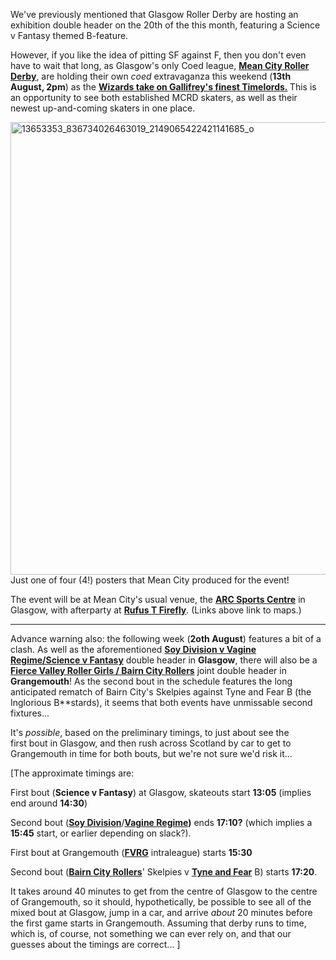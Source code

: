 <html><body><p>We've previously mentioned that Glasgow Roller Derby are hosting an exhibition double header on the 20th of the this month, featuring a Science v Fantasy themed B-feature.

However, if you like the idea of pitting SF against F, then you don't even have to wait that long, as Glasgow's only Coed league, <strong><a href="https://www.facebook.com/MeanCityRollerDerby/">Mean City Roller Derby</a></strong>, are holding their own <em>coed</em> extravaganza this weekend (<strong>13th August, 2pm</strong>) as the <strong><a href="https://www.facebook.com/events/1807206382885256/">Wizards take on Gallifrey's finest Timelords.</a> </strong>This is an opportunity to see both established MCRD skaters, as well as their newest up-and-coming skaters in one place.

<img class="alignnone size-large wp-image-8598" src="https://www.scottishrollerderbyblog.com/2016/08/13653353_836734026463019_2149065422421141685_o.jpg?w=2048" alt="13653353_836734026463019_2149065422421141685_o" width="1024" height="724"> Just one of four (4!) posters that Mean City produced for the event!

The event will be at Mean City's usual venue, the <strong><a href="https://www.google.co.uk/maps/place/ARC:+Health+and+Fitness/@55.8662153,-4.2519236,17z/data=!3m1!4b1!4m5!3m4!1s0x4888441f10416197:0x3a9426f40d4b58b7!8m2!3d55.8662153!4d-4.2497349">ARC Sports Centre</a></strong> in Glasgow, with afterparty at <strong><a href="https://www.google.co.uk/maps/place/Rufus+T+Firefly/@55.8635334,-4.2600056,17z/data=!3m1!4b1!4m5!3m4!1s0x48884420befd257d:0xff9a66f3090f61a0!8m2!3d55.8635594!4d-4.257813">Rufus T Firefly</a></strong>. (Links above link to maps.)

</p><hr>

Advance warning also: the following week (<strong>2oth August</strong>) features a bit of a clash. As well as the aforementioned <strong><a href="https://www.facebook.com/events/550878811750965/">Soy Division v Vagine Regime/Science v Fantasy</a></strong> double header in <strong>Glasgow</strong>, there will also be a <strong><a href="https://www.facebook.com/events/972951379480637/">Fierce Valley Roller Girls / Bairn City Rollers</a></strong> joint double header in <strong>Grangemouth</strong>! As the second bout in the schedule features the long anticipated rematch of Bairn City's Skelpies against Tyne and Fear B (the Inglorious B**stards), it seems that both events have unmissable second fixtures...

It's <em>possible</em>, based on the preliminary timings, to just about see the first bout in Glasgow, and then rush across Scotland by car to get to Grangemouth in time for both bouts, but we're not sure we'd risk it...

[The approximate timings are:

First bout (<strong>Science v Fantasy</strong>) at Glasgow, skateouts start <strong>13:05</strong> (implies end around <strong>14:30</strong>)

Second bout (<strong><a href="https://www.facebook.com/SoyDivisionDerby/?fref=ts">Soy Division</a></strong>/<strong><a href="https://www.facebook.com/GayRobots/?fref=ts">Vagine Regime</a>)</strong> ends <strong>17:10?</strong> (which implies a <strong>15:45</strong> start, or earlier depending on slack?).

First bout at Grangemouth (<strong><a href="http://fvrg.co.uk">FVRG</a></strong> intraleague) starts <strong>15:30</strong>

Second bout (<strong><a href="https://www.facebook.com/BairnCityRollers/?fref=ts">Bairn City Rollers</a></strong>' Skelpies v <strong><a href="https://www.facebook.com/tyneandfear/?fref=ts">Tyne and Fear</a></strong> B) starts <strong>17:20</strong>.

It takes around 40 minutes to get from the centre of Glasgow to the centre of Grangemouth, so it should, hypothetically, be possible to see all of the mixed bout at Glasgow, jump in a car, and arrive <em>about</em> 20 minutes before the first game starts in Grangemouth. Assuming that derby runs to time, which is, of course, not something we can ever rely on, and that our guesses about the timings are correct... ]

 </body></html>
